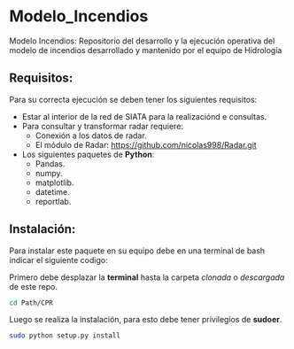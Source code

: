 # Modelo_Incendios
Modelo Incendios: Repositorio del desarrollo y la ejecución operativa del modelo de incendios desarrollado y mantenido por el equipo de Hidrología

## Requisitos:

Para su correcta ejecución se deben tener los siguientes requisitos:

- Estar al interior de la red de SIATA para la realizaciónd e consultas. 
- Para consultar y transformar radar requiere: 
	- Conexión a los datos de radar. 
	- El módulo de Radar: https://github.com/nicolas998/Radar.git
- Los siguientes paquetes de **Python**:
	- Pandas.
	- numpy.
	- matplotlib.
	- datetime.
	- reportlab.
	
## Instalación:

Para instalar este paquete en su equipo debe en una terminal de bash indicar el siguiente 
codigo:

Primero debe desplazar la **terminal** hasta la carpeta *clonada* o *descargada* de este repo.

```bash
cd Path/CPR
```

Luego se realiza la instalación, para esto debe tener privilegios de **sudoer**.

```bash
sudo python setup.py install
```
